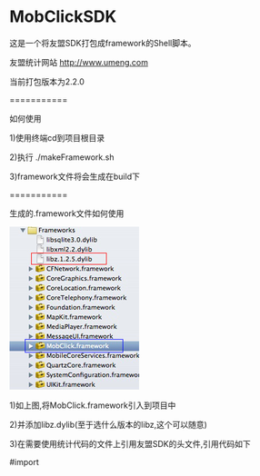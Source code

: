 MobClickSDK
===========

这是一个将友盟SDK打包成framework的Shell脚本。

友盟统计网站 <a href="http://www.umeng.com" target="_balnk">http://www.umeng.com</a>

当前打包版本为2.2.0

===========

如何使用

1)使用终端cd到项目根目录

2)执行 ./makeFramework.sh

3)framework文件将会生成在build下

===========

生成的.framework文件如何使用

<img src="example.jpg"/>

1)如上图,将MobClick.framework引入到项目中

2)并添加libz.dylib(至于选什么版本的libz,这个可以随意)

3)在需要使用统计代码的文件上引用友盟SDK的头文件,引用代码如下

<p>#import <MobClick/MobClick.h></p>

